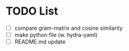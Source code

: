 # TODO List
- [ ] compare gram-matrix and cosine similarity
- [ ] make python file (w. hydra-yaml)
- [ ] README.md update